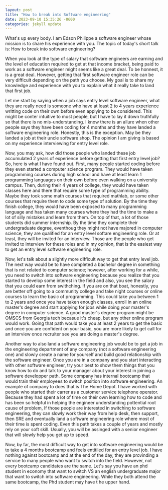 ```yaml
---
layout: post
title: "How to break into Software engineering"
date: 2023-09-10 15:35:26 -0600
categories: jekyll update
---
```



What's up every body. I am Edson Philippe a software engineer whose mission is to share his experience with you. The topic of today's short talk is: How to break into software engineering?

When you look at the type of salary that software engineers are earning and the level of education required to get at that income bracket, being paid to work as a
software engineer might seems like a great deal. To be honnest, it is a great deal. However, getting that first software engineer role can be very difficult depending
on the path you choose. My goal is to share my knowledge and experience with you to explain what it really take to land that first job.

Let me start by saying when a job says entry level software engineer, what they are really need is someone who have at least 2 to 4 years experience writting code on their own before even applying to be considered. This might be conter intuitive to most people, but I have to lay it down truthfully so that there is no mis-understanding. I know there is an allure when other people says they have been coding for 4 months and they have landed a software engineering role. Honestly, this is the exception. May be they landed a job at their uncle software shop. The opinion I am giving is based on my experience interviewing for entry level role. 

Now, you may ask, how did those people who landed these job accumulated 2 years of experience before getting that first entry level job? So, here is what I have found out. First, many people started coding before they even started a computer science program. They would have taken programming courses during high school and have at least learn 1 programming languages on their own before even walking on a university campus. Then, during their 4 years of college, they would have taken classes here and there that require some type of programming ability. Maybe they took some math courses that required mathlab, or some other courses that require them to code some type of solution. By the time they finish college, they would have been exposed to many programming language and has taken many courses where they had the time to make a lot of silly mistakes and learn from them. On top of that, a lot of those students did summer internship. By the time they complete their undergraduate degree, eventhoug they might not have majored in computer science, they are qualified for an entry level softare engineering role. Or at least, they will be invited for an interview. Those are the people who get invited to interview for these roles and in my opinion, that is the easiest way to get an entry level software engineering role. 

Now, let's talk about a slightly more difficult way to get that entry level job. The next way would be to have completed a bachelor degree in something that is not related to computer science; however, after working for a while, you need to switch into software engineering because you realize that you started to develop some interest in the field and also, you see the salary that you could earn from swithching. If you are on that boat, honestly, you are better off going to a community college and take night courses or online courses to learn the basic of programming. This could take you between 1 to 2 years and once you have taken enough classes, enroll in an online master's degree and start applying for jobs while doing your master's degree in computer science. A good master's degree program might be OMSCS from Georgia tech becasue it's cheap, but any other online program would work. Going that path would take you at least 2 years to get the basic and once you are confident on your basic, you are more likely to get call for an interview once recruiter see you are doing a master's degree.

Another way to also land a software engineering job would be to get a job in the engineering department of any company (not a software engineering one) and slowly create a name for yourself and build good relationship with the software engineer. Once you are in a company and you start interacting with other software engineer, try your best to show them things that you know how to do and talk to your manager about your interest in joining a software developper path. Some company has internal bootcamp that would train their employees to switch position into software engineering. An example of company to does that is The Home Depot. I have worked with people who started their carrer as a customer service telephone operator. Because they had spent a lot of time on their own learning how to code and has been so helpful in helping the engineer understanding pottential  root cause of problem, If those people are interested in switching to software engineering, they can slowly work their way from help desk, then support, then SRE and eventually land a software engineering role where most of their time is spent coding. Even this path takes a couple of years and mostly rely on your soft skill. Usually, you will be assinged with a senior engineer that will slowly help you get up to speed.

Now, by far, the most difficult way to get into software engineering would be to take a 4 months bootcamp and feels entitiled for an entry level job. I have nothing against bootcamp and at the end of the day, they are provinding a service to many people who want to switch into the field. However, not every bootcamp candidates are the same. Let's say you have an phd student in economy that want to switch VS an english undergraduate major that want to switch into software engineering. While they both attend the same bootcamp, the Phd student may have t he upper hand.
